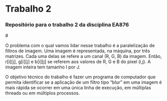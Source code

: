 # Trabalho 2
<h3> Repositório para o trabalho 2 da disciplina EA876 </h3>
#
<p>O problema com o qual vamos lidar nesse trabalho é a paralelização de filtros de imagem. Uma imagem é representada, na máquina, por três matrizes. Cada uma delas se refere a um canal (R, G, B) da imagem. Então, r[i][j], g[i][j] e b[i][j] se referem aos valores de R, G e B do pixel (i,j). A imagem inteira tem tamanho I por J. </p>

<p>O objetivo técnico do trabalho é fazer um programa de computador que permita identificar se a aplicação de um filtro tipo “blur” em uma imagem é mais rápida se ocorrer em uma única linha de execução, em múltiplas threads ou em múltiplos 
processos. </p>

